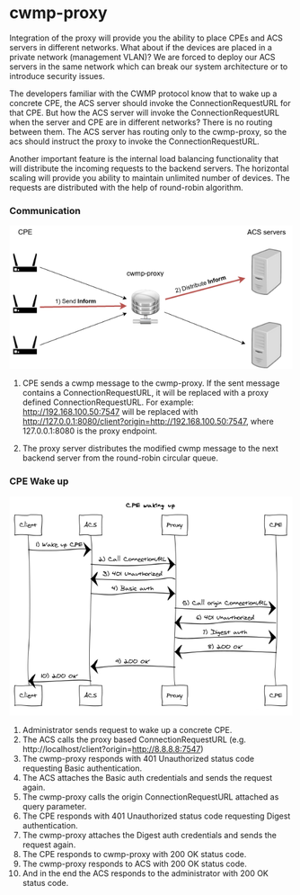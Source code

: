 # cwmp-proxy
Integration of the proxy will provide you the ability to place CPEs and ACS servers in different networks. What about if the devices are placed in a private network (management VLAN)? We are forced to deploy our ACS servers in the same network which can break our system architecture or to introduce security issues.

The developers familiar with the CWMP protocol know that to wake up a concrete CPE, the ACS server should invoke the ConnectionRequestURL for that CPE. But how the ACS server will invoke the ConnectionRequestURL when the server and CPE are in different networks? There is no routing between them. The ACS server has routing only to the cwmp-proxy, so the acs should instruct the proxy to invoke the ConnectionRequestURL. 

Another important feature is the internal load balancing functionality that will distribute the incoming requests to the backend servers. The horizontal scaling will provide you ability to maintain unlimited number of devices. The requests are distributed with the help of round-robin algorithm.

### Communication
![CWMP Proxy](doc/images/proxy.png)

1. CPE sends a cwmp message to the cwmp-proxy. If the sent message contains a ConnectionRequestURL, it will be replaced with a proxy defined ConnectionRequestURL. For example: http://192.168.100.50:7547 will be replaced with http://127.0.0.1:8080/client?origin=http://192.168.100.50:7547, where 127.0.0.1:8080 is the proxy endpoint.

2. The proxy server distributes the modified cwmp message to the next backend server from the round-robin circular queue. 

### CPE Wake up
![CPE Wake up](doc/images/wakeup.png)

1. Administrator sends request to wake up a concrete CPE.
2. The ACS calls the proxy based ConnectionRequestURL (e.g. http://localhost/client?origin=http://8.8.8.8:7547)
3. The cwmp-proxy responds with 401 Unauthorized status code requesting Basic authentication.
4. The ACS attaches the Basic auth credentials and sends the request again.
5. The cwmp-proxy calls the origin ConnectionRequestURL attached as query parameter.
6. The CPE responds with 401 Unauthorized status code requesting Digest authentication.
7. The cwmp-proxy attaches the Digest auth credentials and sends the request again.
8. The CPE responds to cwmp-proxy with 200 OK status code.
9. The cwmp-proxy responds to ACS with 200 OK status code.
10. And in the end the ACS responds to the administrator with 200 OK status code.
